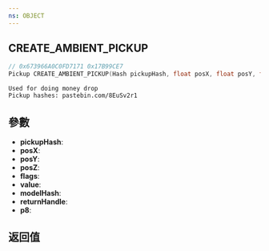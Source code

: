 ```yaml
---
ns: OBJECT
---
```

## CREATE_AMBIENT_PICKUP

```c
// 0x673966A0C0FD7171 0x17B99CE7
Pickup CREATE_AMBIENT_PICKUP(Hash pickupHash, float posX, float posY, float posZ, int flags, int value, Hash modelHash, BOOL returnHandle, BOOL p8);
```

```
Used for doing money drop  
Pickup hashes: pastebin.com/8EuSv2r1  
```

## 參數
* **pickupHash**: 
* **posX**: 
* **posY**: 
* **posZ**: 
* **flags**: 
* **value**: 
* **modelHash**: 
* **returnHandle**: 
* **p8**: 

## 返回值
